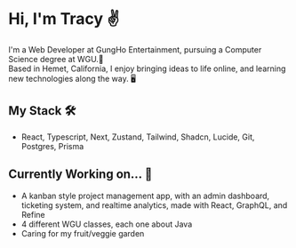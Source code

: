 # Hi, I'm Tracy ✌️

I'm a Web Developer at GungHo Entertainment, pursuing a Computer Science degree at WGU.🦉 <br/>
Based in Hemet, California, I enjoy bringing ideas to life online, and learning new technologies along the way. 🖥️

## My Stack 🛠️
- React, Typescript, Next, Zustand, Tailwind, Shadcn, Lucide, Git, Postgres, Prisma

## Currently Working on... 🚧
- A kanban style project management app, with an admin dashboard, ticketing system,
  and realtime analytics, made with React, GraphQL, and Refine
- 4 different WGU classes, each one about Java 
- Caring for my fruit/veggie garden
